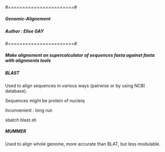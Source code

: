 #=======================#
##### Genomic-Alignement
##### Author : Elise GAY
#=======================#

##### Make alignement on supercalculator of sequences fasta against fasta with alignments tools

##### BLAST

Used to align sequences in various ways (pairwise or by using NCBI database).

Sequences might be protein of nucleiq

Inconvenient : long run

sbatch blast.sh

##### MUMMER

Used to align whole genome, more accurate than BLAT, but less modulable.


